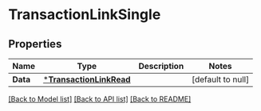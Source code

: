 # TransactionLinkSingle

## Properties
Name | Type | Description | Notes
------------ | ------------- | ------------- | -------------
**Data** | [***TransactionLinkRead**](TransactionLinkRead.md) |  | [default to null]

[[Back to Model list]](../README.md#documentation-for-models) [[Back to API list]](../README.md#documentation-for-api-endpoints) [[Back to README]](../README.md)

